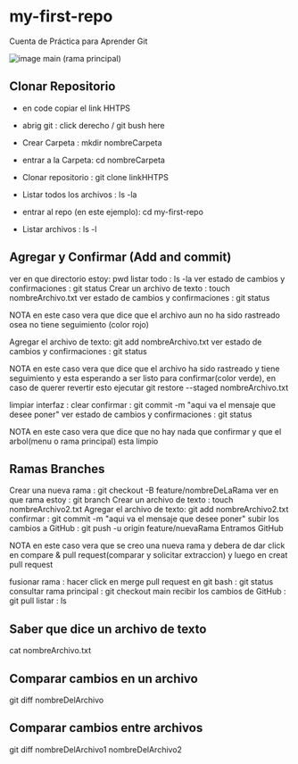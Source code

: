 # my-first-repo
Cuenta de Práctica para Aprender Git

![image](https://user-images.githubusercontent.com/93413366/188342810-6cae9736-62fa-4822-ac7d-e59f107b8925.png)
main (rama principal)

## Clonar Repositorio

- en code copiar el link HHTPS

- abrig git : click derecho / git bush here
- Crear Carpeta : mkdir nombreCarpeta
- entrar a la Carpeta: cd nombreCarpeta
- Clonar repositorio : git clone linkHHTPS

- Listar todos los archivos : ls -la
- entrar al repo (en este ejemplo): cd my-first-repo
- Listar archivos : ls -l

## Agregar y Confirmar (Add and commit)

ver en que directorio estoy: pwd
listar todo : ls -la
ver estado de cambios y confirmaciones : git status
Crear un archivo de texto : touch nombreArchivo.txt
ver estado de cambios y confirmaciones : git status

NOTA en este caso vera que dice que el archivo aun no ha sido rastreado
osea no tiene seguimiento (color rojo)

Agregar el archivo de texto: git add nombreArchivo.txt
ver estado de cambios y confirmaciones : git status

NOTA en este caso vera que dice que el archivo ha sido rastreado
y tiene seguimiento y esta esperando a ser listo para confirmar(color verde),
en caso de querer revertir esto ejecutar git restore --staged nombreArchivo.txt

limpiar interfaz : clear
confirmar : git commit -m "aqui va el mensaje que desee poner"
ver estado de cambios y confirmaciones : git status

NOTA en este caso vera que dice que no hay nada que confirmar y que
el arbol(menu o rama principal) esta limpio

## Ramas Branches

Crear una nueva rama : git checkout -B feature/nombreDeLaRama
ver en que rama estoy : git branch
Crear un archivo de texto : touch nombreArchivo2.txt
Agregar el archivo de texto: git add nombreArchivo2.txt
confirmar : git commit -m "aqui va el mensaje que desee poner"
subir los cambios a GitHub : git push -u origin feature/nuevaRama 
Entramos GitHub

NOTA en este caso vera que se creo una nueva rama y debera de dar click en 
compare & pull request(comparar y solicitar extraccion) y luego en creat pull request

fusionar rama : hacer click en merge pull request
en git bash : git status
consultar rama principal : git checkout main
recibir los cambios de GitHub : git pull
listar : ls

## Saber que dice un archivo de texto
cat nombreArchivo.txt

## Comparar cambios en un archivo
git diff nombreDelArchivo

## Comparar cambios entre archivos
git diff nombreDelArchivo1 nombreDelArchivo2



